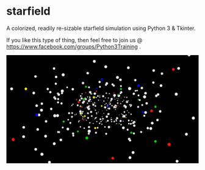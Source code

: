 # starfield

A colorized, readily re-sizable starfield simulation using Python 3 & Tkinter.

If you like this type of thing, then feel free to join us @ https://www.facebook.com/groups/Python3Training .

![Larger, colorized, stars:](https://github.com/Python3-Training/starfield/blob/master/stars.gif)

